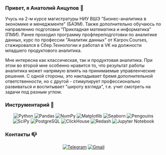 ###  Привет, я Анатолий Анцупов 👋

Учусь на 2-м курсе магистратуры НИУ ВШЭ "Бизнес-аналитика в экономике и менеджменте" (БАЭМ). Также дополнительно обучаюсь по направлению подготовки "Прикладная математика и информатика" (ПМИ). Ранее проходил программу профпереподготовки по аналитике данных, курс по профессии "Аналитик данных" от Karpov.Courses, стажировался в Сбер.Технологии и работал в VK на должности младшего продуктового аналитика.

Мне интересна как классическая, так и продуктовая аналитика. При этом во второй мне особенно нравится то, что результат работы аналитика может напрямую влиять на принимаемые управленческие решения. С одной стороны, это накладывает бремя дополнительной ответственности, но с другой - стимулирует профессионально развиваться и воспитывает "широту взгляда", т.е. учит смотреть на задачи под разным углом.

### Инструментарий 🔨

<div align="center">

![Python](https://img.shields.io/badge/-Python-0b0038?style=for-the-badge&logo=python&logoColor=3c78a9)
![Pandas](https://img.shields.io/badge/pandas-0b0038?style=for-the-badge&logoColor=white)
![NumPy](https://img.shields.io/badge/numpy-0b0038?style=for-the-badge&logoColor=white)
![Matplotlib](https://img.shields.io/badge/matplotlib-0b0038?style=for-the-badge&logoColor=white)
![Seaborn](https://img.shields.io/badge/seaborn-0b0038?style=for-the-badge&logoColor=white)
![Pengouins](https://img.shields.io/badge/pengouins-0b0038?style=for-the-badge&logoColor=white)
![SciPy](https://img.shields.io/badge/scipy-0b0038?style=for-the-badge&logoColor=white)
![PostgreSQL](https://img.shields.io/badge/PostgreSQL-0b0038?style=for-the-badge&logo=postgresql&logoColor=4169E1)
![ClickHouse](https://img.shields.io/badge/ClickHouse-0b0038?style=for-the-badge&logo=clickhouse&logoColor=FFCC01)
![Redash](https://img.shields.io/badge/Redash-0b0038?style=for-the-badge&logo=redash&logoColor=FD5E53)
![Jupyter Notebook](https://img.shields.io/badge/Jupyter%20Notebook-0b0038?style=for-the-badge&logo=jupyter&logoColor=F37626)

</div>

### Контакты 📪

<div align="center">

[![Telegram](https://img.shields.io/badge/Telegram-0b0038?style=for-the-badge&logo=telegram&logoColor=0088CC)](https://t.me/anatoqp)
[![Gmail](https://img.shields.io/badge/Gmail-0b0038?style=for-the-badge&logo=Gmail&logoColor=EA4335)](nanatolyantsupovn@gmail.com)

</div>
